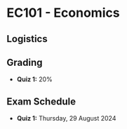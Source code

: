 # EC101 - Economics

## Logistics

## Grading

- **Quiz 1:** 20%

## Exam Schedule

- **Quiz 1:** Thursday, 29 August 2024
